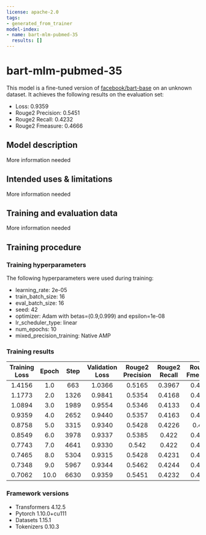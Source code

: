 ```yaml
---
license: apache-2.0
tags:
- generated_from_trainer
model-index:
- name: bart-mlm-pubmed-35
  results: []
---
```


<!-- This model card has been generated automatically according to the information the Trainer had access to. You
should probably proofread and complete it, then remove this comment. -->

# bart-mlm-pubmed-35

This model is a fine-tuned version of [facebook/bart-base](https://huggingface.co/facebook/bart-base) on an unknown dataset.
It achieves the following results on the evaluation set:
- Loss: 0.9359
- Rouge2 Precision: 0.5451
- Rouge2 Recall: 0.4232
- Rouge2 Fmeasure: 0.4666

## Model description

More information needed

## Intended uses & limitations

More information needed

## Training and evaluation data

More information needed

## Training procedure

### Training hyperparameters

The following hyperparameters were used during training:
- learning_rate: 2e-05
- train_batch_size: 16
- eval_batch_size: 16
- seed: 42
- optimizer: Adam with betas=(0.9,0.999) and epsilon=1e-08
- lr_scheduler_type: linear
- num_epochs: 10
- mixed_precision_training: Native AMP

### Training results

| Training Loss | Epoch | Step | Validation Loss | Rouge2 Precision | Rouge2 Recall | Rouge2 Fmeasure |
|:-------------:|:-----:|:----:|:---------------:|:----------------:|:-------------:|:---------------:|
| 1.4156        | 1.0   | 663  | 1.0366          | 0.5165           | 0.3967        | 0.4394          |
| 1.1773        | 2.0   | 1326 | 0.9841          | 0.5354           | 0.4168        | 0.4589          |
| 1.0894        | 3.0   | 1989 | 0.9554          | 0.5346           | 0.4133        | 0.4563          |
| 0.9359        | 4.0   | 2652 | 0.9440          | 0.5357           | 0.4163        | 0.4587          |
| 0.8758        | 5.0   | 3315 | 0.9340          | 0.5428           | 0.4226        | 0.465           |
| 0.8549        | 6.0   | 3978 | 0.9337          | 0.5385           | 0.422         | 0.4634          |
| 0.7743        | 7.0   | 4641 | 0.9330          | 0.542            | 0.422         | 0.4647          |
| 0.7465        | 8.0   | 5304 | 0.9315          | 0.5428           | 0.4231        | 0.4654          |
| 0.7348        | 9.0   | 5967 | 0.9344          | 0.5462           | 0.4244        | 0.4674          |
| 0.7062        | 10.0  | 6630 | 0.9359          | 0.5451           | 0.4232        | 0.4666          |


### Framework versions

- Transformers 4.12.5
- Pytorch 1.10.0+cu111
- Datasets 1.15.1
- Tokenizers 0.10.3

